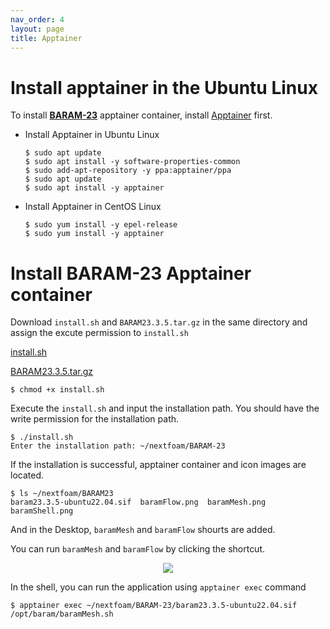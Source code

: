 ```yaml
---
nav_order: 4
layout: page
title: Apptainer
---
```


# Install apptainer in the Ubuntu Linux

To install [**BARAM-23**](https://baramcfd.org) apptainer container, install [Apptainer](https://apptainer.org/) first.

- Install Apptainer in Ubuntu Linux
    ```
    $ sudo apt update
    $ sudo apt install -y software-properties-common
    $ sudo add-apt-repository -y ppa:apptainer/ppa
    $ sudo apt update
    $ sudo apt install -y apptainer
    ```

- Install Apptainer in CentOS Linux
    ```
    $ sudo yum install -y epel-release
    $ sudo yum install -y apptainer
    ```

# Install BARAM-23 Apptainer container

Download `install.sh` and `BARAM23.3.5.tar.gz` in the same directory and assign the excute permission to `install.sh`

[install.sh](https://drive.google.com/file/d/1dDSZKQLygAm4XWs6TuUY-WIGvhdzUen2/view?usp=sharing)

[BARAM23.3.5.tar.gz](https://drive.google.com/file/d/1cSyANncOP5JzXxCdce2e7L-qEK8JKmGF/view?usp=sharing)

```
$ chmod +x install.sh
```

Execute the `install.sh` and input the installation path. You should have the write permission for the installation path.

```
$ ./install.sh
Enter the installation path: ~/nextfoam/BARAM-23
```
If the installation is successful, apptainer container and icon images are located.
```
$ ls ~/nextfoam/BARAM23
baram23.3.5-ubuntu22.04.sif  baramFlow.png  baramMesh.png baramShell.png
```
And in the Desktop, `baramMesh` and `baramFlow` shourts are added.

You can run `baramMesh` and `baramFlow` by clicking the shortcut.

<p align='center'>
    <img src="https://github.com/nextfoam/baram-pages/raw/main/screenshots/ApptainerImage.png"><br>
</p>

In the shell, you can run the application using `apptainer exec` command
```
$ apptainer exec ~/nextfoam/BARAM-23/baram23.3.5-ubuntu22.04.sif /opt/baram/baramMesh.sh
```